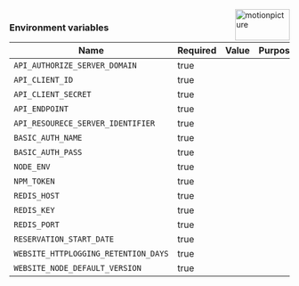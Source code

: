 <img src="https://motionpicture.jp/images/common/logo_01.svg" alt="motionpicture" title="motionpicture" align="right" height="56" width="98"/>

### Environment variables

| Name                                   | Required | Value          | Purpose                            |
|----------------------------------------|----------|----------------|------------------------------------|
| `API_AUTHORIZE_SERVER_DOMAIN`          | true     |                |                                    |
| `API_CLIENT_ID`                        | true     |                |                                    |
| `API_CLIENT_SECRET`                    | true     |                |                                    |
| `API_ENDPOINT`                         | true     |                |                                    |
| `API_RESOURECE_SERVER_IDENTIFIER`      | true     |                |                                    |
| `BASIC_AUTH_NAME`                      | true     |                |                                    |
| `BASIC_AUTH_PASS`                      | true     |                |                                    |
| `NODE_ENV`                             | true     |                |                                    |
| `NPM_TOKEN`                            | true     |                |                                    |
| `REDIS_HOST`                           | true     |                |                                    |
| `REDIS_KEY`                            | true     |                |                                    |
| `REDIS_PORT`                           | true     |                |                                    |
| `RESERVATION_START_DATE`               | true     |                |                                    |
| `WEBSITE_HTTPLOGGING_RETENTION_DAYS`   | true     |                |                                    |
| `WEBSITE_NODE_DEFAULT_VERSION`         | true     |                |                                    |
